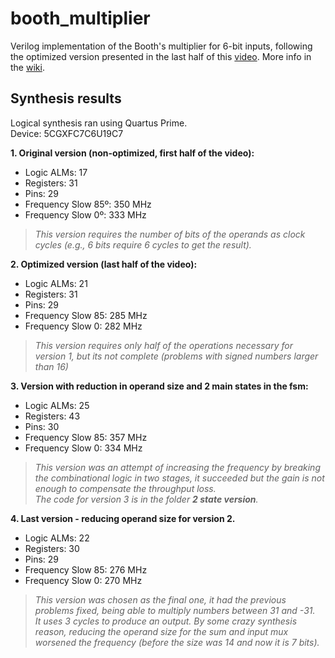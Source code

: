 # booth_multiplier

Verilog implementation of the Booth's multiplier for 6-bit inputs, following the optimized version presented in the last half of this [video](https://www.youtube.com/watch?v=FkCT6nX6c-c). More info in the [wiki](https://en.wikipedia.org/wiki/Booth%27s_multiplication_algorithm).

## Synthesis results
Logical synthesis ran using Quartus Prime.  
Device: 5CGXFC7C6U19C7

**1. Original version (non-optimized, first half of the video):**
- Logic ALMs: 17  
- Registers: 31  
- Pins: 29  
- Frequency Slow 85º: 350 MHz  
- Frequency Slow 0º: 333 MHz  
> *This version requires the number of bits of the operands as clock cycles (e.g., 6 bits require 6 cycles to get the result).*

**2. Optimized version (last half of the video):**
- Logic ALMs: 21
- Registers: 31
- Pins: 29
- Frequency Slow 85: 285 MHz
- Frequency Slow 0: 282 MHz  
> *This version requires only half of the operations necessary for version 1, but its not complete (problems with signed numbers larger than 16)*

**3. Version with reduction in operand size and 2 main states in the fsm:**
- Logic ALMs: 25  
- Registers: 43  
- Pins: 30  
- Frequency Slow 85: 357 MHz  
- Frequency Slow 0: 334 MHz  
> *This version was an attempt of increasing the frequency by breaking the combinational logic in two stages, it succeeded but the gain is not enough to compensate the throughput loss.*  
> *The code for version 3 is in the folder **2 state version**.*

**4. Last version - reducing operand size for version 2.**
- Logic ALMs: 22  
- Registers: 30  
- Pins: 29  
- Frequency Slow 85: 276 MHz  
- Frequency Slow 0: 270 MHz  
> *This version was chosen as the final one, it had the previous problems fixed, being able to multiply numbers between 31 and -31.  
It uses 3 cycles to produce an output. By some crazy synthesis reason, reducing the operand size for the sum and input mux worsened the frequency (before the size was 14 and now it is 7 bits).*  
